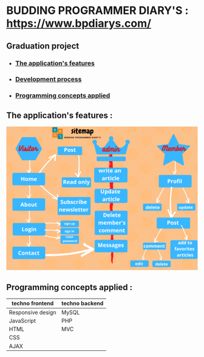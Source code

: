 # BUDDING PROGRAMMER DIARY'S : https://www.bpdiarys.com/
## Graduation project 

* ### [The application's features](#the-applications-features-)
* ### [Development process](#development-process-)	
* ### [Programming concepts applied](#programming-concepts-applied-)

## The application's features :
![sitemap](sitemap.png)

## Programming concepts applied :

techno frontend | techno backend
----------------|-----------------
Responsive design| MySQL
JavaScript| PHP
HTML| MVC
CSS|
AJAX|


		






